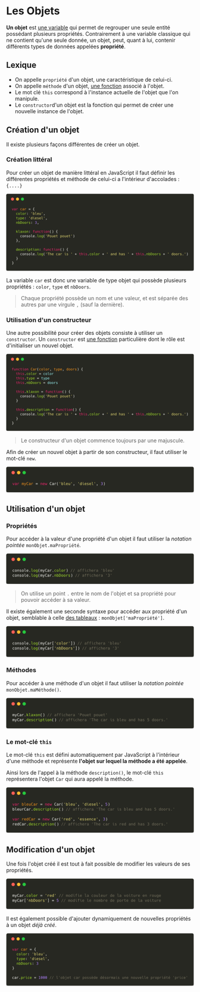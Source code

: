 # Les Objets

**Un objet** est [une variable](./Les_Variables.md) qui permet de regrouper une seule entité possédant plusieurs propriétés. Contrairement à une variable classique qui ne contient qu'une seule donnée, un objet, peut, quant à lui, contenir différents types de données appelées **propriété**.

## Lexique

* On appelle `propriété` d'un objet, une caractéristique de celui-ci.
* On appelle `méthode` d'un objet, [une fonction](./Les_fonctions.md) associé à l'objet.
* Le mot clé `this` correspond à l'instance actuelle de l'objet que l'on manipule.
* Le `constructor`d'un objet est la fonction qui permet de créer une nouvelle instance de l'objet.

## Création d'un objet

Il existe plusieurs façons différentes de créer un objet.

### Création littéral

Pour créer un objet de manière littéral en JavaScript il faut définir les différentes propriétés et méthode de celui-ci a l'intérieur d'accolades : `{....}`

![litteral declaration](../../ressources/basics/objects/litteral.png)

La variable `car` est donc une variable de type objet qui possède plusieurs propriétés : `color`, `type` et `nbDoors`.
>Chaque propriété possède un nom et une valeur, et est séparée des autres par une virgule `,` (sauf la dernière).

### Utilisation d'un constructeur

Une autre possibilité pour créer des objets consiste à utiliser un `constructor`. Un `constructor` est [une fonction](./Les_fonctions.md) particulière dont le rôle est d'initialiser un nouvel objet.

![constructor](../../ressources/basics/objects/constructor.png)

>﻿﻿Le constructeur d'un objet commence toujours par une majuscule.

Afin de créer un nouvel objet à partir de son constructeur, il faut utiliser le mot-clé `new‌`.

![new](../../ressources/basics/objects/new.png)

## Utilisation d'un objet

### Propriétés

Pour accéder à la valeur d'une propriété d'un objet il faut utiliser la *notation pointée* `monObjet.maPropriété`.

![properties](../../ressources/basics/objects/properties.png)

>On utilise un point `.` entre le nom de l'objet et sa propriété pour pouvoir accéder à sa valeur.

Il existe également une seconde syntaxe pour accéder aux propriété d'un objet, semblable à celle [des tableaux](./Les_tableaux.md) : `monObjet['maPropriété']`.

![properties tab](../../ressources/basics/objects/properties_tab.png)

### Méthodes 

Pour accéder à une méthode d'un objet il faut utiliser la *notation pointée* `monObjet.maMéthode()`.

![method](../../ressources/basics/objects/method.png)

### Le mot-clé `this`

Le mot-clé `this` est défini automatiquement par JavaScript à l'intérieur d'une méthode et représente **l'objet sur lequel la méthode a été appelée**.

Ainsi lors de l'appel à la méthode `description()`, le mot-clé `this` représentera l'objet `Car` qui aura appelé la méthode.

![this](../../ressources/basics/objects/this.png)

## Modification d'un objet

Une fois l'objet créé il est tout à fait possible de modifier les valeurs de ses propriétés.

![properties modification](../../ressources/basics/objects/properties_modif.png)

Il est également possible d'ajouter dynamiquement de nouvelles propriétés à un objet *déjà créé*.

![new properties](../../ressources/basics/objects/new_properties.png)
